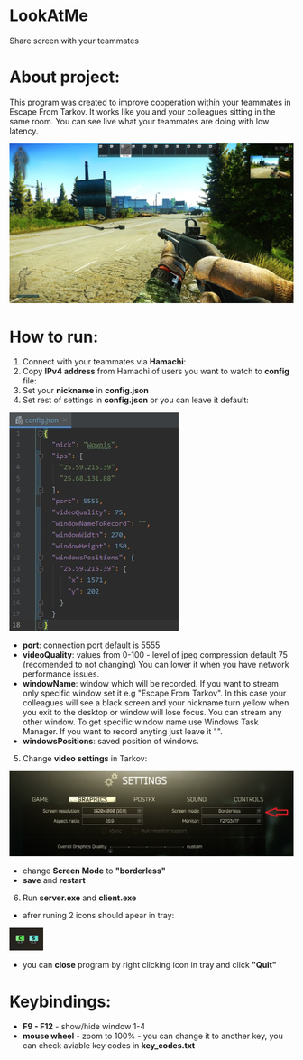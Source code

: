 # LookAtMe
Share screen with your teammates

# About project:
This program was created to improve cooperation within your teammates in Escape From Tarkov. It works like you and your colleagues sitting in the same room. You can see live what your teammates are doing with low latency.

![My Image](screen.jpg)



# How to run:

1. Connect with your teammates via **Hamachi**:
2. Copy **IPv4 address** from Hamachi of users you want to watch to **config** file:
3. Set your **nickname** in **config.json**
4. Set rest of settings in **config.json** or you can leave it default:

![My Image](config_json.jpg)
- **port**: connection port default is 5555
- **videoQuality**: values from 0-100 - level of jpeg compression default 75 (recomended to not changing) You can lower it when you have network performance issues.
- **windowName**: window which will be recorded. If you want to stream only specific window set it e.g "Escape From Tarkov". In this case your colleagues will see a black screen and your nickname turn yellow when you exit to the desktop or window will lose focus. You can stream any other window. To get specific window name use Windows Task Manager. If you want to record anyting just leave it "".
- **windowsPositions**: saved position of windows.


5. Change **video settings** in Tarkov:

![My Image](window_setting.jpg)

- change **Screen Mode** to **"borderless"**
- **save** and **restart**

6. Run **server.exe** and **client.exe**
- afrer runing 2 icons should apear in tray:

![My Image](tray.jpg)

- you can **close** program by right clicking icon in tray and click **"Quit"**

# Keybindings:
 - **F9 - F12** - show/hide window 1-4
 - **mouse wheel** - zoom to 100% - you can change it to another key, you can check aviable key codes in **key_codes.txt**
